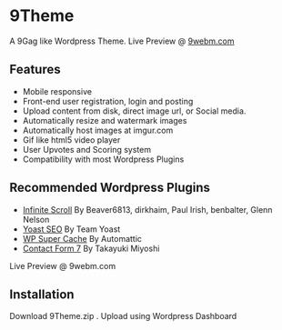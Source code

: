 # 9Theme

A 9Gag like Wordpress Theme.
Live Preview @ [9webm.com](http://9webm.com)

## Features

* Mobile responsive
* Front-end user registration, login and posting
* Upload content from disk, direct image url, or Social media.
* Automatically resize and watermark images
* Automatically host images at imgur.com
* Gif like html5 video player
* User Upvotes and Scoring system
* Compatibility with most Wordpress Plugins


## Recommended Wordpress Plugins
* [Infinite Scroll](https://wordpress.org/plugins/infinite-scroll/) By Beaver6813, dirkhaim, Paul Irish, benbalter, Glenn Nelson
* [Yoast SEO](https://wordpress.org/plugins/wordpress-seo/) By Team Yoast
* [WP Super Cache](https://wordpress.org/plugins/wp-super-cache/) By Automattic
* [Contact Form 7](https://wordpress.org/plugins/contact-form-7/) By Takayuki Miyoshi


Live Preview @ 9webm.com

## Installation
Download 9Theme.zip .
Upload using Wordpress Dashboard

